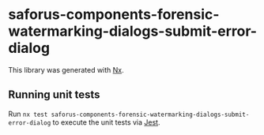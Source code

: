 # saforus-components-forensic-watermarking-dialogs-submit-error-dialog

This library was generated with [Nx](https://nx.dev).

## Running unit tests

Run `nx test saforus-components-forensic-watermarking-dialogs-submit-error-dialog` to execute the unit tests via [Jest](https://jestjs.io).
